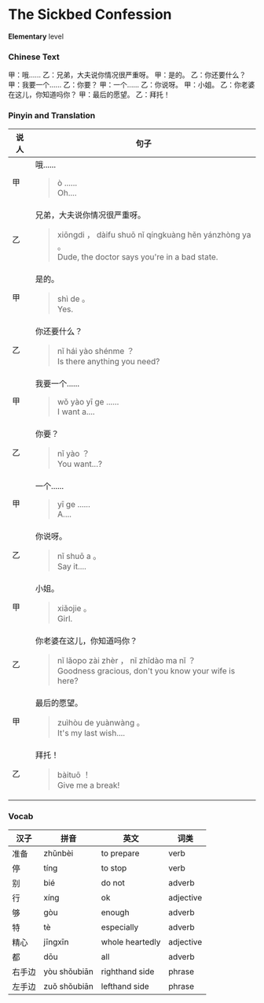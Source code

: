 # The Sickbed Confession
**Elementary** level
### Chinese Text
甲：哦......
乙：兄弟，大夫说你情况很严重呀。
甲：是的。
乙：你还要什么？
甲：我要一个......
乙：你要？
甲：一个......
乙：你说呀。
甲：小姐。
乙：你老婆在这儿，你知道吗你？
甲：最后的愿望。
乙：拜托！

### Pinyin and Translation
|说人|句子|
|----|----|
|甲|哦......<blockquote>ò ......<br />Oh....</blockquote>|
|乙|兄弟，大夫说你情况很严重呀。<blockquote>xiōngdi ， dàifu shuō nǐ qíngkuàng hěn yánzhòng ya 。<br />Dude, the doctor says you're in a bad state.</blockquote>|
|甲|是的。<blockquote>shì de 。<br />Yes.</blockquote>|
|乙|你还要什么？<blockquote>nǐ hái yào shénme ？<br />Is there anything you need?</blockquote>|
|甲|我要一个......<blockquote>wǒ yào yī ge ......<br />I want a....</blockquote>|
|乙|你要？<blockquote>nǐ yào ？<br />You want...?</blockquote>|
|甲|一个......<blockquote>yī ge ......<br />A....</blockquote>|
|乙|你说呀。<blockquote>nǐ shuō a 。<br />Say it....</blockquote>|
|甲|小姐。<blockquote>xiǎojie 。<br />Girl.</blockquote>|
|乙|你老婆在这儿，你知道吗你？<blockquote>nǐ lǎopo zài zhèr ， nǐ zhīdào ma nǐ ？<br />Goodness gracious, don't you know your wife is here?</blockquote>|
|甲|最后的愿望。<blockquote>zuìhòu de yuànwàng 。<br />It's my last wish....</blockquote>|
|乙|拜托！<blockquote>bàituō ！<br />Give me a break!</blockquote>|
### Vocab
|汉子|拼音|英文|词类|
|----|----|----|----|
|准备|zhǔnbèi|to prepare|verb|
|停|tíng|to stop|verb|
|别|bié|do not|adverb|
|行|xíng|ok|adjective|
|够|gòu|enough|adverb|
|特|tè|especially|adverb|
|精心|jīngxīn|whole heartedly|adjective|
|都|dōu|all|adverb|
|右手边|yòu shǒubiān|righthand side|phrase|
|左手边|zuǒ shǒubiān|lefthand side|phrase|